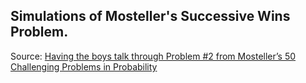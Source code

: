 ## Simulations of Mosteller's Successive Wins Problem.

Source: [Having the boys talk through Problem #2 from Mosteller’s 50 Challenging Problems in Probability](https://mikesmathpage.wordpress.com/2019/09/07/having-the-boys-talk-through-problem-2-from-mostellers-50-challenging-problems-in-probability/)
